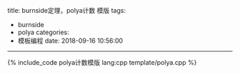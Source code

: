 title: burnside定理，polya计数 模版
tags:
  - burnside
  - polya
categories:
  - 模板编程
date: 2018-09-16 10:56:00
---

{% include_code polya计数模版 lang:cpp template/polya.cpp %}